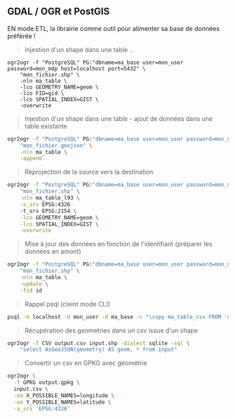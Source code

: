GDAL / OGR et PostGIS
---------

EN mode ETL, la librairie comme outil pour alimenter sa base de données préférée !


> Injestion d'un shape dans une table ..
```
ogr2ogr -f "PostgreSQL" PG:"dbname=ma_base user=mon_user password=mon_mdp host=localhost port=5432" \
    "mon_fichier.shp" \
    -nln ma_table \
    -lco GEOMETRY_NAME=geom \
    -lco FID=gid \
    -lco SPATIAL_INDEX=GIST \
    -overwrite
```

> Injestion d'un shape dans une table - ajout de données dans une table existante
```bash
ogr2ogr -f "PostgreSQL" PG:"dbname=ma_base user=mon_user password=mon_mdp host=localhost port=5432" \
    "mon_fichier.geojson" \
    -nln ma_table \
    -append

```

> Reprojection de la source vers la destination
```bash
ogr2ogr -f "PostgreSQL" PG:"dbname=ma_base user=mon_user password=mon_mdp host=localhost port=5432" \
    "mon_fichier.shp" \
    -nln ma_table_l93 \
	-s_srs EPSG:4326
    -t_srs EPSG:2154 \
    -lco GEOMETRY_NAME=geom \
    -lco SPATIAL_INDEX=GIST \
    -overwrite
```

> Mise à jour des données en fonction de l'identifiant (préparer les données en amont)
```bash
ogr2ogr -f "PostgreSQL" PG:"dbname=ma_base user=mon_user password=mon_mdp host=localhost port=5432" \
    "mon_fichier.shp" \
    -nln ma_table \
    -update \
    -fid id
```

> Rappel psql (cleint mode CLI)

```bash
psql -h localhost -U mon_user -d ma_base -c "\copy ma_table_csv FROM 'mon_fichier.csv' DELIMITER ',' CSV HEADER;"
```

> Récupération des geometries dans un csv issue d'un shape
```bash
ogr2ogr -f CSV output.csv input.shp -dialect sqlite -sql \
    "select AsGeoJSON(geometry) AS geom, * from input"
```
> Convertir un csv en GPKG avec géométrie
```bash
ogr2ogr \
  -f GPKG output.gpkg \
  input.csv \
  -oo X_POSSIBLE_NAMES=longitude \
  -oo Y_POSSIBLE_NAMES=latitude \
  -a_srs 'EPSG:4326'
```